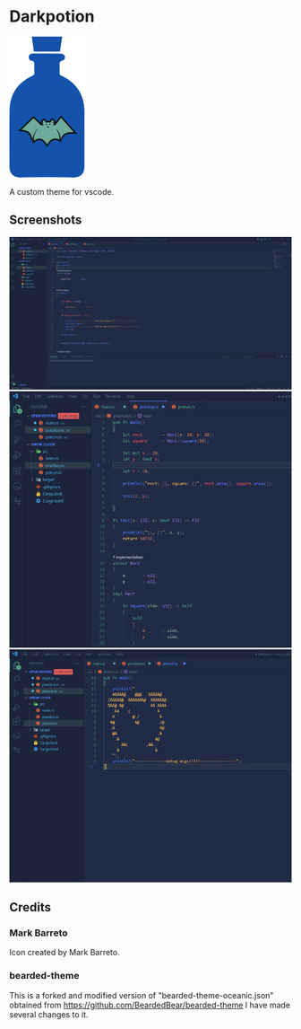 # Darkpotion
![GitHub Logo](/assets/icon_larger_display.png)

A custom theme for vscode.


## Screenshots
![GitHub Logo](/assets/screenshots/main.png)
![GitHub Logo](/assets/screenshots/closer_shot.png)
![GitHub Logo](/assets/screenshots/clock.png)

## Credits

### Mark Barreto
Icon created by Mark Barreto.

### bearded-theme
This is a forked and modified version of "bearded-theme-oceanic.json" obtained from https://github.com/BeardedBear/bearded-theme
I have made several changes to it.

